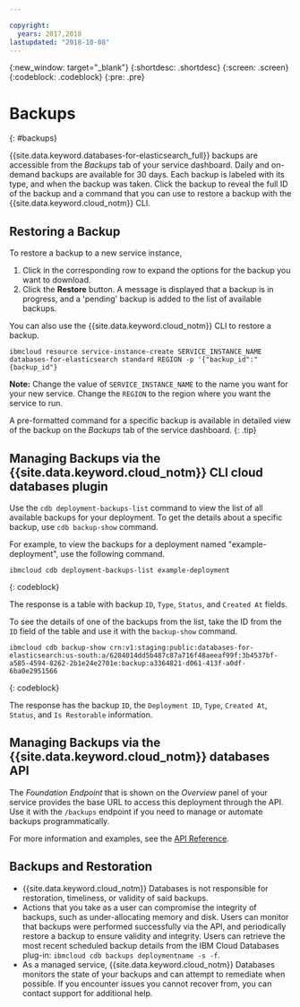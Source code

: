 ```yaml
---

copyright:
  years: 2017,2018
lastupdated: "2018-10-08"
---
```


{:new_window: target="_blank"}
{:shortdesc: .shortdesc}
{:screen: .screen}
{:codeblock: .codeblock}
{:pre: .pre}

# Backups
{: #backups}

{{site.data.keyword.databases-for-elasticsearch_full}} backups are accessible from the _Backups_ tab of your service dashboard. Daily and on-demand backups are available for 30 days. Each backup is labeled with its type, and when the backup was taken. Click the backup to reveal the full ID of the backup and a command that you can use to restore a backup with the {{site.data.keyword.cloud_notm}} CLI.

## Restoring a Backup

To restore a backup to a new service instance,

1. Click in the corresponding row to expand the options for the backup you want to download.
2. Click the **Restore** button.  A message is displayed that a backup is in progress, and a 'pending' backup is added to the list of available backups.

You can also use the {{site.data.keyword.cloud_notm}} CLI to restore a backup.

```
ibmcloud resource service-instance-create SERVICE_INSTANCE_NAME databases-for-elasticsearch standard REGION -p '{"backup_id":"{backup_id"}
```

**Note:** Change the value of `SERVICE_INSTANCE_NAME` to the name you want for your new service. Change the `REGION` to the region where you want the service to run.

A pre-formatted command for a specific backup is available in detailed view of the backup on the _Backups_ tab of the service dashboard.
{: .tip}

## Managing Backups via the {{site.data.keyword.cloud_notm}} CLI cloud databases plugin

Use the `cdb deployment-backups-list` command to view the list of all available backups for your deployment. To get the details about a specific backup, use `cdb backup-show` command.

For example, to view the backups for a deployment named "example-deployment", use the following command.

```
ibmcloud cdb deployment-backups-list example-deployment
```
{: codeblock}

The response is a table with backup `ID`, `Type`, `Status`, and `Created At` fields.

To see the details of one of the backups from the list, take the ID from the `ID` field of the table and use it with the `backup-show` command.

```
ibmcloud cdb backup-show crn:v1:staging:public:databases-for-elasticsearch:us-south:a/6284014dd5b487c87a716f48aeeaf99f:3b4537bf-a585-4594-8262-2b1e24e2701e:backup:a3364821-d061-413f-a0df-6ba0e2951566
```
{: codeblock}

The response has the backup `ID`, the `Deployment ID`, `Type`, `Created At`, `Status`, and `Is Restorable` information.

## Managing Backups via the {{site.data.keyword.cloud_notm}} databases API

The _Foundation Endpoint_ that is shown on the _Overview_ panel of your service provides the base URL to access this deployment through the API. Use it with the `/backups` endpoint if you need to manage or automate backups programmatically.

For more information and examples, see the [API Reference](https://{DomainName}/apidocs/cloud-databases-api#get-information-about-a-backup).

## Backups and Restoration

* {{site.data.keyword.cloud_notm}} Databases is not responsible for restoration, timeliness, or validity of said backups.
* Actions that you take as a user can compromise the integrity of backups, such as under-allocating memory and disk. Users can monitor that backups were performed successfully via the API, and periodically restore a backup to ensure validity and integrity. Users can retrieve the most recent scheduled backup details from the IBM Cloud Databases plug-in: `ibmcloud cdb backups deploymentname -s -f`.
* As a managed service, {{site.data.keyword.cloud_notm}} Databases monitors the state of your backups and can attempt to remediate when possible. If you encounter issues you cannot recover from, you can contact support for additional help.
